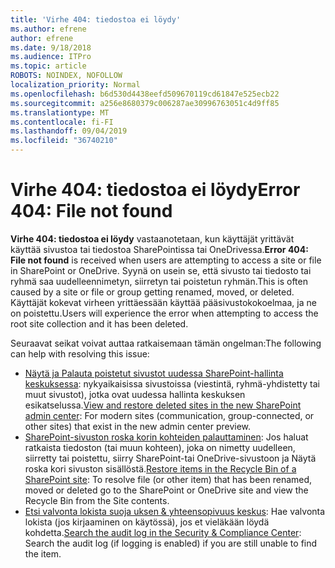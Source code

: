 ```yaml
---
title: 'Virhe 404: tiedostoa ei löydy'
ms.author: efrene
author: efrene
ms.date: 9/18/2018
ms.audience: ITPro
ms.topic: article
ROBOTS: NOINDEX, NOFOLLOW
localization_priority: Normal
ms.openlocfilehash: b6d530d4438eefd509670119cd61847e525ecb22
ms.sourcegitcommit: a256e8680379c006287ae30996763051c4d9ff85
ms.translationtype: MT
ms.contentlocale: fi-FI
ms.lasthandoff: 09/04/2019
ms.locfileid: "36740210"
---
```

# <a name="error-404-file-not-found"></a><span data-ttu-id="48d30-102">Virhe 404: tiedostoa ei löydy</span><span class="sxs-lookup"><span data-stu-id="48d30-102">Error 404: File not found</span></span>

<span data-ttu-id="48d30-103">**Virhe 404: tiedostoa ei löydy** vastaanotetaan, kun käyttäjät yrittävät käyttää sivustoa tai tiedostoa SharePointissa tai OneDrivessa.</span><span class="sxs-lookup"><span data-stu-id="48d30-103">**Error 404: File not found** is received when users are attempting to access a site or file in SharePoint or OneDrive.</span></span> <span data-ttu-id="48d30-104">Syynä on usein se, että sivusto tai tiedosto tai ryhmä saa uudelleennimetyn, siirretyn tai poistetun ryhmän.</span><span class="sxs-lookup"><span data-stu-id="48d30-104">This is often caused by a site or file or group getting renamed, moved, or deleted.</span></span>
<span data-ttu-id="48d30-105">Käyttäjät kokevat virheen yrittäessään käyttää pääsivustokokoelmaa, ja ne on poistettu.</span><span class="sxs-lookup"><span data-stu-id="48d30-105">Users will experience the error when attempting to access the root site collection and it has been deleted.</span></span>

<span data-ttu-id="48d30-106">Seuraavat seikat voivat auttaa ratkaisemaan tämän ongelman:</span><span class="sxs-lookup"><span data-stu-id="48d30-106">The following can help with resolving this issue:</span></span>
- <span data-ttu-id="48d30-107">[Näytä ja Palauta poistetut sivustot uudessa SharePoint-hallinta keskuksessa](https://docs.microsoft.com/sharepoint/view-and-restore-deleted-sites-in-new-admin-center): nykyaikaisissa sivustoissa (viestintä, ryhmä-yhdistetty tai muut sivustot), jotka ovat uudessa hallinta keskuksen esikatselussa.</span><span class="sxs-lookup"><span data-stu-id="48d30-107">[View and restore deleted sites in the new SharePoint admin center](https://docs.microsoft.com/sharepoint/view-and-restore-deleted-sites-in-new-admin-center):  For modern sites (communication, group-connected, or other sites) that exist in the new admin center preview.</span></span>
- <span data-ttu-id="48d30-108">[SharePoint-sivuston roska korin kohteiden palauttaminen](https://support.office.com/article/Restore-items-in-the-Recycle-Bin-of-a-SharePoint-site-6df466b6-55f2-4898-8d6e-c0dff851a0be): Jos haluat ratkaista tiedoston (tai muun kohteen), joka on nimetty uudelleen, siirretty tai poistettu, siirry SharePoint-tai OneDrive-sivustoon ja Näytä roska kori sivuston sisällöstä.</span><span class="sxs-lookup"><span data-stu-id="48d30-108">[Restore items in the Recycle Bin of a SharePoint site](https://support.office.com/article/Restore-items-in-the-Recycle-Bin-of-a-SharePoint-site-6df466b6-55f2-4898-8d6e-c0dff851a0be):  To resolve file (or other item) that has been renamed, moved or deleted go to the SharePoint or OneDrive site and view the Recycle Bin from the Site contents.</span></span>
- <span data-ttu-id="48d30-109">[Etsi valvonta lokista suoja uksen &amp; yhteensopivuus keskus](https://docs.microsoft.com/office365/securitycompliance/search-the-audit-log-in-security-and-compliance): Hae valvonta lokista (jos kirjaaminen on käytössä), jos et vieläkään löydä kohdetta.</span><span class="sxs-lookup"><span data-stu-id="48d30-109">[Search the audit log in the Security &amp; Compliance Center](https://docs.microsoft.com/office365/securitycompliance/search-the-audit-log-in-security-and-compliance):  Search the audit log (if logging is enabled) if you are still unable to find the item.</span></span>